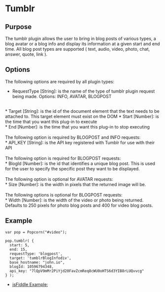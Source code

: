 # Tumblr #

## Purpose ##
The tumblr plugin allows the user to bring in blog posts of various types, a blog avatar or a blog info and display its information at a given start and end time. All blog post types are supported ( text, audio, video, photo, chat, answer, quote, link ).

## Options ##

The following options are required by all plugin types:
<br/>
* RequestType [String]: is the name of the type of tumblr plugin request being made. Options: INFO, AVATAR, BLOGPOST
<br/>
* Target [String]: is the id of the document element that the text needs to be attached to. This target element must exist on the DOM
* Start [Number]: is the time that you want this plug-in to execute
<br/>
* End [Number]: is the time that you want this plug-in to stop executing
<br/>
<br/>
The following option is required by BLOGPOST and INFO requests:
<br/>
* API_KEY [String]: is the API key registered with Tumblr for use with their API
<br/>
<br/>
The following option is required for BLOGPOST requests:
<br/>
* BlogId [Number]: is the id that identifies a unique blog post. This is used for the user to specify the specific post they want to be displayed.
<br/>
<br/>
The following option is optional for AVATAR requests:
<br/>
* Size [Number]: is the width in pixels that the returned image will be. 
<br/>
<br/>
The following options is optional for BLOGPOST requests:
<br/>
* Width [Number]: is the width of the video or photo being returned. Defaults to 250 pixels for photo blog posts and 400 for video blog posts.  
 
## Example ##

    var pop = Popcorn("#video");
    
    pop.tumblr( {
      start: 5, 
      end: 15,
      requestType: 'blogpost',
      target: 'tumblrBlogInfodiv',
      base_hostname: "john.io",
      blogId: 10596794348,
      api_key: "7lQpV9mMr2PiYjd20FavZcmReq8cWU0oHTS6d3YIB8rLUQvvcg" 
    } );
    
* [jsFiddle Example](http://jsfiddle.net/UC6Px/15/);
